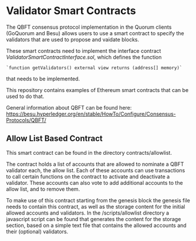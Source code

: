 # Validator Smart Contracts

The QBFT consensus protocol implementation in the Quorum clients (GoQuorum and Besu) allows users to use a smart
contract to specify the validators that are used to propose and vaidate blocks.

These smart contracts need to implement the interface contract _ValidatorSmartContractInterface.sol_, which 
defines the function  

    `function getValidators() external view returns (address[] memory)`

that needs to be implemented.

This repository contains examples of Ethereum smart contracts that can be used to do that.

General information about QBFT can be found here: https://besu.hyperledger.org/en/stable/HowTo/Configure/Consensus-Protocols/QBFT/

## Allow List Based Contract

This smart contract can be found in the directory contracts/allowlist. 

The contract holds a list of accounts that are allowed to nominate a QBFT validator each, the allow list. Each of these 
accounts can use transactions to call certain functions on the contract to activate and deactivate a validator. These 
accounts can also vote to add additional accounts to the allow list, and to remove them.

To make use of this contract starting from the genesis block the genesis file needs to contain this contract, as well 
as the storage content for the initial allowed accounts and validators. In the /scripts/allowlist directory a javascript
script can be found that generates the content for the storage section, based on a simple text file that contains
the allowed accounts and their (optional) validators. 
